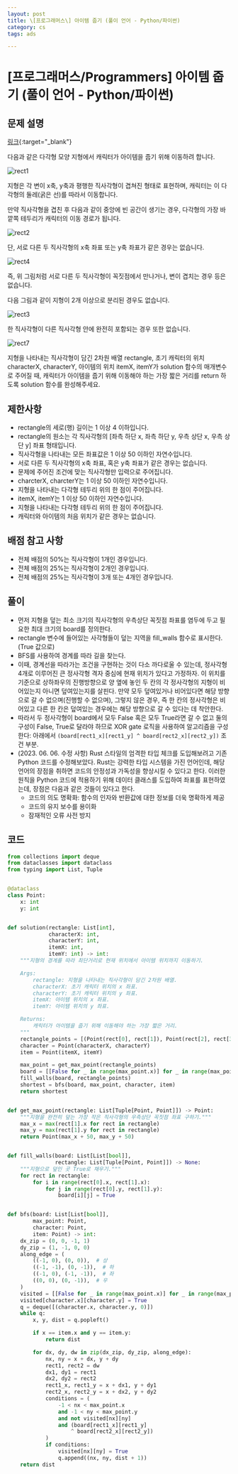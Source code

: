 ```yaml
---
layout: post
title: \[프로그래머스\] 아이템 줍기 (풀이 언어 - Python/파이썬)
category: cs
tags: ads

---
```


# [프로그래머스/Programmers] 아이템 줍기 (풀이 언어 - Python/파이썬)
## 문제 설명
[링크](https://school.programmers.co.kr/learn/courses/30/lessons/87694){:target="_blank"}

다음과 같은 다각형 모양 지형에서 캐릭터가 아이템을 줍기 위해 이동하려 합니다.

![rect1](../../../assets/img/programmers/picking_items/rect1.png)

지형은 각 변이 x축, y축과 평행한 직사각형이 겹쳐진 형태로 표현하며, 캐릭터는 이 다각형의 둘레(굵은 선)를 따라서 이동합니다.

만약 직사각형을 겹친 후 다음과 같이 중앙에 빈 공간이 생기는 경우, 다각형의 가장 바깥쪽 테두리가 캐릭터의 이동 경로가 됩니다.

![rect2](../../../assets/img/programmers/picking_items/rect2.png)

단, 서로 다른 두 직사각형의 x축 좌표 또는 y축 좌표가 같은 경우는 없습니다.

![rect4](../../../assets/img/programmers/picking_items/rect4.png)

즉, 위 그림처럼 서로 다른 두 직사각형이 꼭짓점에서 만나거나, 변이 겹치는 경우 등은 없습니다.

다음 그림과 같이 지형이 2개 이상으로 분리된 경우도 없습니다.

![rect3](../../../assets/img/programmers/picking_items/rect3.png)

한 직사각형이 다른 직사각형 안에 완전히 포함되는 경우 또한 없습니다.

![rect7](../../../assets/img/programmers/picking_items/rect7.png)

지형을 나타내는 직사각형이 담긴 2차원 배열 rectangle, 초기 캐릭터의 위치 characterX, characterY, 아이템의 위치 itemX, itemY가 solution 함수의 매개변수로 주어질 때, 캐릭터가 아이템을 줍기 위해 이동해야 하는 가장 짧은 거리를 return 하도록 solution 함수를 완성해주세요.

## 제한사항
- rectangle의 세로(행) 길이는 1 이상 4 이하입니다.
- rectangle의 원소는 각 직사각형의 [좌측 하단 x, 좌측 하단 y, 우측 상단 x, 우측 상단 y] 좌표 형태입니다.
- 직사각형을 나타내는 모든 좌표값은 1 이상 50 이하인 자연수입니다.
- 서로 다른 두 직사각형의 x축 좌표, 혹은 y축 좌표가 같은 경우는 없습니다.
- 문제에 주어진 조건에 맞는 직사각형만 입력으로 주어집니다.
- charcterX, charcterY는 1 이상 50 이하인 자연수입니다.
- 지형을 나타내는 다각형 테두리 위의 한 점이 주어집니다.
- itemX, itemY는 1 이상 50 이하인 자연수입니다.
- 지형을 나타내는 다각형 테두리 위의 한 점이 주어집니다.
- 캐릭터와 아이템의 처음 위치가 같은 경우는 없습니다.

## 배점 참고 사항
- 전체 배점의 50%는 직사각형이 1개인 경우입니다.
- 전체 배점의 25%는 직사각형이 2개인 경우입니다.
- 전체 배점의 25%는 직사각형이 3개 또는 4개인 경우입니다.

## 풀이
- 먼저 지형을 덮는 최소 크기의 직사각형의 우측상단 꼭짓점 좌표를 염두에 두고 필요한 최대 크기의 board를 정의한다.
- rectangle 변수에 들어있는 사각형들이 덮는 지역을 fill_walls 함수로 표시한다. (True 값으로)
- BFS를 사용하여 경계를 따라 길을 찾는다.
- 이때, 경계선을 따라가는 조건을 구현하는 것이 다소 까다로울 수 있는데, 정사각형 4개로 이루어진 큰 정사각형 격자 중심에 현재 위치가 있다고 가정하자. 이 위치를 기준으로 상하좌우의 진행방향으로 양 옆에 놓인 두 칸의 각 정사각형의 지형이 비어있는지 아니면 덮여있는지를 살핀다. 만약 모두 덮여있거나 비어있다면 해당 방향으로 갈 수 없으며(진행할 수 없으며), 그렇지 않은 경우, 즉 한 칸의 정사각형은 비어있고 다른 한 칸은 덮여있는 경우에는 해당 방향으로 갈 수 있다는 데 착안한다.
- 따라서 두 정사각형이 board에서 모두 False 혹은 모두 True라면 갈 수 없고 둘의 구성이 False, True로 달라야 하므로 XOR gate 로직을 사용하여 알고리즘을 구성한다: 아래에서 `(board[rect1_x][rect1_y] ^ board[rect2_x][rect2_y])` 조건 부분.
- (2023. 06. 06. 수정 사항) Rust 스타일의 엄격한 타입 체크를 도입해보려고 기존 Python 코드를 수정해보았다. Rust는 강력한 타입 시스템을 가진 언어인데, 해당 언어의 장점을 취하면 코드의 안정성과 가독성을 향상시킬 수 있다고 한다. 이러한 원칙을 Python 코드에 적용하기 위해 데이터 클래스를 도입하여 좌표를 표현하였는데, 장점은 다음과 같은 것들이 있다고 한다.
  - 코드의 의도 명확화: 함수의 인자와 반환값에 대한 정보를 더욱 명확하게 제공
  - 코드의 유지 보수를 용이화
  - 잠재적인 오류 사전 방지

## 코드

```python
from collections import deque
from dataclasses import dataclass
from typing import List, Tuple


@dataclass
class Point:
    x: int
    y: int


def solution(rectangle: List[int],
             characterX: int,
             characterY: int,
             itemX: int,
             itemY: int) -> int:
    """지형의 경계를 따라 최단거리로 현재 위치에서 아이템 위치까지 이동하기.

    Args:
        rectangle: 지형을 나타내는 직사각형이 담긴 2차원 배열.
        characterX: 초기 캐릭터 위치의 x 좌표.
        characterY: 초기 캐릭터 위치의 y 좌표.
        itemX: 아이템 위치의 x 좌표.
        itemY: 아이템 위치의 y 좌표.

    Returns:
        캐릭터가 아이템을 줍기 위해 이동해야 하는 가장 짧은 거리.
    """
    rectangle_points = [(Point(rect[0], rect[1]), Point(rect[2], rect[3])) for rect in rectangle]
    character = Point(characterX, characterY)
    item = Point(itemX, itemY)

    max_point = get_max_point(rectangle_points)
    board = [[False for _ in range(max_point.x)] for _ in range(max_point.y)]
    fill_walls(board, rectangle_points)
    shortest = bfs(board, max_point, character, item)
    return shortest


def get_max_point(rectangle: List[Tuple[Point, Point]]) -> Point:
    """지형을 완전히 덮는 가장 작은 직사각형의 우측상단 꼭짓점 좌표 구하기."""
    max_x = max(rect[1].x for rect in rectangle)
    max_y = max(rect[1].y for rect in rectangle)
    return Point(max_x + 50, max_y + 50)


def fill_walls(board: List[List[bool]],
               rectangle: List[Tuple[Point, Point]]) -> None:
    """지형으로 덮인 곳 True로 채우기."""
    for rect in rectangle:
        for i in range(rect[0].x, rect[1].x):
            for j in range(rect[0].y, rect[1].y):
                board[i][j] = True


def bfs(board: List[List[bool]],
        max_point: Point,
        character: Point,
        item: Point) -> int:
    dx_zip = (0, 0, -1, 1)
    dy_zip = (1, -1, 0, 0)
    along_edge = (
        ((-1, 0), (0, 0)),  # 상
        ((-1, -1), (0, -1)),  # 하
        ((-1, 0), (-1, -1)),  # 좌
        ((0, 0), (0, -1)),  # 우
    )
    visited = [[False for _ in range(max_point.x)] for _ in range(max_point.y)]
    visited[character.x][character.y] = True
    q = deque([(character.x, character.y, 0)])
    while q:
        x, y, dist = q.popleft()

        if x == item.x and y == item.y:
            return dist

        for dx, dy, dw in zip(dx_zip, dy_zip, along_edge):
            nx, ny = x + dx, y + dy
            rect1, rect2 = dw
            dx1, dy1 = rect1
            dx2, dy2 = rect2
            rect1_x, rect1_y = x + dx1, y + dy1
            rect2_x, rect2_y = x + dx2, y + dy2
            conditions = (
                -1 < nx < max_point.x
                and -1 < ny < max_point.y
                and not visited[nx][ny]
                and (board[rect1_x][rect1_y]
                    ^ board[rect2_x][rect2_y])
            )
            if conditions:
                visited[nx][ny] = True
                q.append((nx, ny, dist + 1))
    return dist
```
